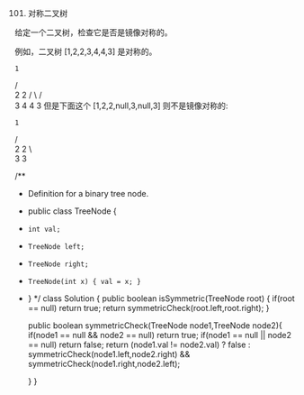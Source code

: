 101. 对称二叉树

给定一个二叉树，检查它是否是镜像对称的。

例如，二叉树 [1,2,2,3,4,4,3] 是对称的。

    1
   / \
  2   2
 / \ / \
3  4 4  3
但是下面这个 [1,2,2,null,3,null,3] 则不是镜像对称的:

    1
   / \
  2   2
   \   \
   3    3
   
  /**
 * Definition for a binary tree node.
 * public class TreeNode {
 *     int val;
 *     TreeNode left;
 *     TreeNode right;
 *     TreeNode(int x) { val = x; }
 * }
 */
class Solution {
    public boolean isSymmetric(TreeNode root) {
        if(root == null) return true;
        return symmetricCheck(root.left,root.right);
    }
    
    public boolean symmetricCheck(TreeNode node1,TreeNode node2){
        if(node1 == null && node2 == null) return true;
        if(node1 == null || node2 == null) return false;
        return (node1.val != node2.val) ? false : symmetricCheck(node1.left,node2.right) &&  symmetricCheck(node1.right,node2.left);
   
    }
}
